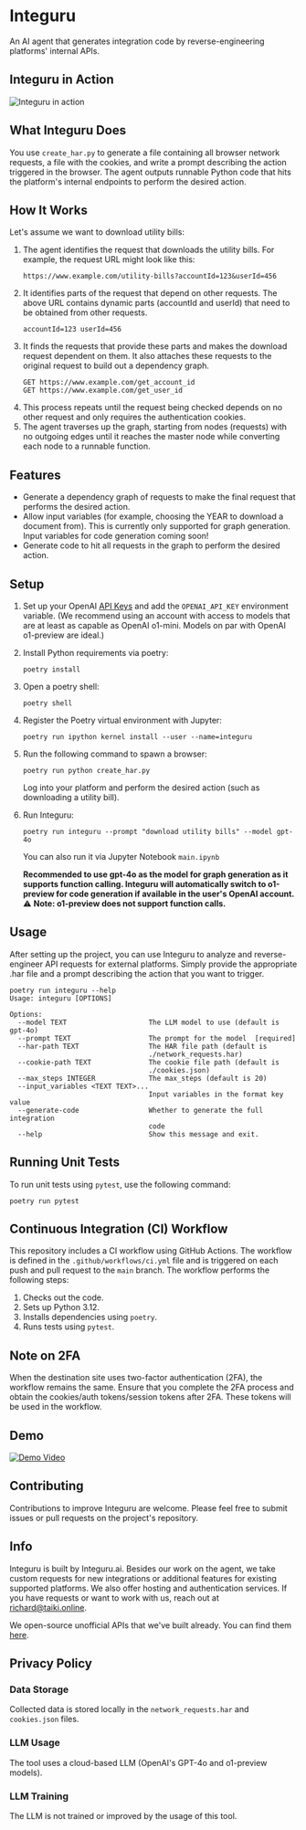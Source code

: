 # Integuru

An AI agent that generates integration code by reverse-engineering platforms' internal APIs.

## Integuru in Action

![Integuru in action](./integuru_demo.gif)

## What Integuru Does

You use ```create_har.py``` to generate a file containing all browser network requests, a file with the cookies, and write a prompt describing the action triggered in the browser. The agent outputs runnable Python code that hits the platform's internal endpoints to perform the desired action.

## How It Works

Let's assume we want to download utility bills:

1. The agent identifies the request that downloads the utility bills.
   For example, the request URL might look like this:
   ```
   https://www.example.com/utility-bills?accountId=123&userId=456
   ```
2. It identifies parts of the request that depend on other requests.
   The above URL contains dynamic parts (accountId and userId) that need to be obtained from other requests.
   ```
   accountId=123 userId=456
   ```
3. It finds the requests that provide these parts and makes the download request dependent on them. It also attaches these requests to the original request to build out a dependency graph.
   ```
   GET https://www.example.com/get_account_id
   GET https://www.example.com/get_user_id
   ```
4. This process repeats until the request being checked depends on no other request and only requires the authentication cookies.
5. The agent traverses up the graph, starting from nodes (requests) with no outgoing edges until it reaches the master node while converting each node to a runnable function.

## Features

- Generate a dependency graph of requests to make the final request that performs the desired action.
- Allow input variables (for example, choosing the YEAR to download a document from). This is currently only supported for graph generation. Input variables for code generation coming soon!
- Generate code to hit all requests in the graph to perform the desired action.

## Setup

1. Set up your OpenAI [API Keys](https://platform.openai.com/account/api-keys) and add the `OPENAI_API_KEY` environment variable. (We recommend using an account with access to models that are at least as capable as OpenAI o1-mini. Models on par with OpenAI o1-preview are ideal.)
2. Install Python requirements via poetry:
   ```
   poetry install
   ```
3. Open a poetry shell:
   ```
   poetry shell
   ```
4. Register the Poetry virtual environment with Jupyter:
   ```
   poetry run ipython kernel install --user --name=integuru
   ```
5. Run the following command to spawn a browser:
   ```
   poetry run python create_har.py
   ```
   Log into your platform and perform the desired action (such as downloading a utility bill).
6. Run Integuru:
   ```
   poetry run integuru --prompt "download utility bills" --model gpt-4o
   ```
   You can also run it via Jupyter Notebook `main.ipynb`

   **Recommended to use gpt-4o as the model for graph generation as it supports function calling. Integuru will automatically switch to o1-preview for code generation if available in the user's OpenAI account.** ⚠️ **Note: o1-preview does not support function calls.**

## Usage

After setting up the project, you can use Integuru to analyze and reverse-engineer API requests for external platforms. Simply provide the appropriate .har file and a prompt describing the action that you want to trigger.

```
poetry run integuru --help
Usage: integuru [OPTIONS]

Options:
  --model TEXT                    The LLM model to use (default is gpt-4o)
  --prompt TEXT                   The prompt for the model  [required]
  --har-path TEXT                 The HAR file path (default is
                                  ./network_requests.har)
  --cookie-path TEXT              The cookie file path (default is
                                  ./cookies.json)
  --max_steps INTEGER             The max_steps (default is 20)
  --input_variables <TEXT TEXT>...
                                  Input variables in the format key value
  --generate-code                 Whether to generate the full integration
                                  code
  --help                          Show this message and exit.
```


## Running Unit Tests

To run unit tests using `pytest`, use the following command:

```
poetry run pytest
```

## Continuous Integration (CI) Workflow

This repository includes a CI workflow using GitHub Actions. The workflow is defined in the `.github/workflows/ci.yml` file and is triggered on each push and pull request to the `main` branch. The workflow performs the following steps:

1. Checks out the code.
2. Sets up Python 3.12.
3. Installs dependencies using `poetry`.
4. Runs tests using `pytest`.

## Note on 2FA

When the destination site uses two-factor authentication (2FA), the workflow remains the same. Ensure that you complete the 2FA process and obtain the cookies/auth tokens/session tokens after 2FA. These tokens will be used in the workflow.


## Demo

[![Demo Video](http://markdown-videos-api.jorgenkh.no/youtube/7OJ4w5BCpQ0)](https://www.youtube.com/watch?v=7OJ4w5BCpQ0)

## Contributing

Contributions to improve Integuru are welcome. Please feel free to submit issues or pull requests on the project's repository.

## Info

Integuru is built by Integuru.ai. Besides our work on the agent, we take custom requests for new integrations or additional features for existing supported platforms. We also offer hosting and authentication services. If you have requests or want to work with us, reach out at richard@taiki.online.

We open-source unofficial APIs that we've built already. You can find them [here](https://github.com/Integuru-AI/APIs-by-Integuru).

## Privacy Policy

### Data Storage
Collected data is stored locally in the `network_requests.har` and `cookies.json` files.

### LLM Usage
The tool uses a cloud-based LLM (OpenAI's GPT-4o and o1-preview models).

### LLM Training
The LLM is not trained or improved by the usage of this tool.
